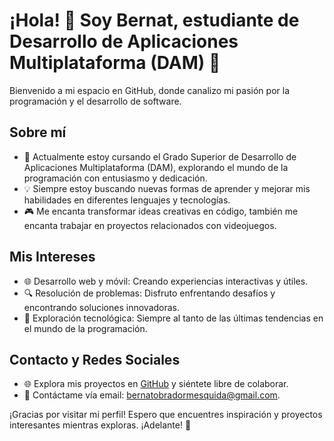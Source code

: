 # ¡Hola! 👋 Soy Bernat, estudiante de Desarrollo de Aplicaciones Multiplataforma (DAM) 🚀

Bienvenido a mi espacio en GitHub, donde canalizo mi pasión por la programación y el desarrollo de software.

## Sobre mí

- 🌱 Actualmente estoy cursando el Grado Superior de Desarrollo de Aplicaciones Multiplataforma (DAM), explorando el mundo de la programación con entusiasmo y dedicación.
- 💡 Siempre estoy buscando nuevas formas de aprender y mejorar mis habilidades en diferentes lenguajes y tecnologías.
- 🎮 Me encanta transformar ideas creativas en código, también me encanta trabajar en proyectos relacionados con videojuegos.

## Mis Intereses

- 🌐 Desarrollo web y móvil: Creando experiencias interactivas y útiles.
- 🔍 Resolución de problemas: Disfruto enfrentando desafíos y encontrando soluciones innovadoras.
- 🤖 Exploración tecnológica: Siempre al tanto de las últimas tendencias en el mundo de la programación.

## Contacto y Redes Sociales

- 🌐 Explora mis proyectos en [GitHub](https://github.com/BernatObrador) y siéntete libre de colaborar.
- 📧 Contáctame vía email: [bernatobradormesquida@gmail.com](mailto:bernatobradormesquida@gmail.com).

¡Gracias por visitar mi perfil! Espero que encuentres inspiración y proyectos interesantes mientras exploras. ¡Adelante! 🚀
